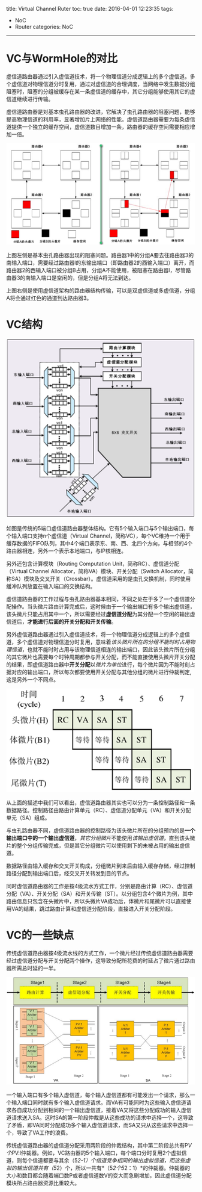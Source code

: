 title: Virtual Channel Ruter
toc: true
date: 2016-04-01 12:23:35
tags: 
- NoC
- Router
categories: NoC
---

# VC与WormHole的对比 #

虚信道路由器通过引入虚信道技术，将一个物理信道分成逻辑上的多个虚信道。多个虚信道对物理信道分时复用，通过对虚信道的合理调度，当网络中发生数据分组阻塞时，阻塞的分组被缓存在某一条虚信道的缓存中，其它分组能够使用其它的虚信道继续进行传输。<!--more-->


虚信道路由器是对基本虫孔路由器的改进，它解决了虫孔路由器的阻塞问题，能够提高物理信道的利用率，显著增加片上网络的性能。虚信道路由器需要为每条虚信道提供一个独立的缓存空间，虚信道数目增加一条，路由器的缓存空间需要相应增加一倍。

![](/img/article/router/vc-wh.png)

上图左侧是基本虫孔路由器出现的阻塞问题。路由器1中的分组A要去往路由器3的南输入端口，需要经过路由器l的东输出端口（即路由器2的西输入端口）离开，而路由器2的西输入端口被分组B占用，分组A不能使用，被阻塞在路由器l，尽管路由器3的南输入端口是空闲的，但是分组A将无法到达。

上图右侧是使用虚信道架构的路由器结构传输，可以是双虚信道或多虚信道，分组A将会通过红色的通道到达路由器3。


# VC结构 #

![](/img/article/router/5port-virtual_channel.png)

如图是传统的5端口虚信道路由器整体结构。它有5个输入端口与5个输出端口，每个输入端口支持n个虚信道（Virtual Channel，简称VC），每个VC维持一个用于缓存数据的FIFO队列，其中4个端口表示东、南、西、北四个方向，与相邻的4个路由器相连，另外一个表示本地端口，与IP核相连。

另外还包含计算模块（Routing Computation Unit，简称RC）、虚信道分配（Virtual Channel Allocator，简称VA）模块、开关分配（Switch Allocator，简称SA）模块及交叉开关（Crossbar）。虚信道采用的是虫孔交换机制，同时使用缓冲队列放置在输入端口的交换结构。

虚信道路由器的工作过程与虫孔路由器基本相同，不同之处在于多了一个虚信道分配操作。当头微片路由计算完成后，这时候由于一个输出端口有多个输出虚信道，该头微片只能占用其中一个，所以需要经过**虚信道分配**为其分配一个空闲的输出虚信道后，**才能进行后面的开关分配和开关传输**。

另外虚信道路由器通过引入虚信道技术，将一个物理信道分成逻辑上的多个虚信道，多个虚信道对物理信道分时复用，意味着*该头微片所在的分组不能时时占用物理信道*，也就不能时时占用与该物理信道相连的输出端口，因此该头微片所在分组的其它微片也需要每个时钟周期都参与开关分配，而不能直接使用头微片开关分配的结果，即虚信道路由器中**开关分配**以*微片为单位*进行，每个微片因为不能时刻占据对应的输出端口，所以每次都要使用开关分配与其他分组的微片进行仲裁判定,这是另外一个不同点。

![](/img/article/router/VC-trans.png)

从上面的描述中我们可以看出，虚信道路由器其实也可以分为一条控制路径和一条数据路径。控制路径由路由计算单元（RC）、虚信道分配单元（VA）和开关分配单元（SA）组成。

与虫孔路由器不同，虚信道路由器的控制路径为该头微片所在的分组预约的是**一个输出端口中的一个输出虚信道**，*其它分组微片*不能使用*该输出虚信道*，直到该头微片的整个分组传输完成，但是其它分组微片可以使用剩下的未被占用的输出虚信道。


数据路径由输入缓存和交叉开关构成，分组微片到来后由输入缓存存储，经过控制路径分配到输出端口后，经交叉开关转发到目的节点。


同时虚信道路由器的工作是按4级流水方式工作，分别是路由计算（RC）、虚信道分配（VA）、开关分配（SA）和开关传输（ST）。以分组包含4个微片为例，其中路由信息只包含在头微片中，所以头微片VA成功后，体微片和尾微片可以直接使用VA的结果，跳过路由计算和虚信道分配阶段，直接进入开关分配阶段。

# VC的一些缺点 #

传统虚信道路由器按4级流水线的方式工作，一个微片经过传统虚信道路由器需要经过虚信道分配与开关分配两个操作，这导致分配所花费的时延占了微片通过路由器所需总时延的一半。

![](\img\article\router\vc-2path.png)

一个输入端口有多个输入虚信道，每个输入虚信道都有可能发出一个请求，那么一个输入端口同时就有多个输入虚信道请求。而VA有可能同时为这些输入虚信道请求各自成功分配到相同的一个输出虚信道，接着VA又将这些分配成功的输入虚信道请求送入SA。这时SA的第一阶段仲裁是从这些成功的请求中选择一个，这导致了矛盾，即VA同时分配成功多个输入虚信道请求，而SA又只从这些请求中选择一个，导致了VA工作的浪费。

传统虚信道路由器的虚信道分配采用两阶段的仲裁结构，其中第二阶段总共有P*V个P*V:l仲裁器。例如，VC路由器的5个输入端口，每个端口分时复用2个虚拟信道，则每个信道都要与其余（5*2-1）个信道竞争相同的输出虚拟信道，而这些虚拟的输出信道共有（5*2）个，所以一共有*（5*2个5*2：1）*的仲裁器。仲裁器的大小和数目都会随着端口数P或者虚信道数V的变大而急剧增加，因此虚信道分配模块所占路由器资源比重较大。